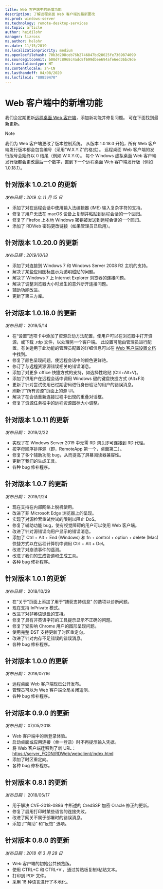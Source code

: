 ```yaml
---
title: Web 客户端中的新增功能
description: 了解远程桌面 Web 客户端的最新更改
ms.prod: windows-server
ms.technology: remote-desktop-services
ms.topic: article
author: heidilohr
manager: lizross
ms.author: helohr
ms.date: 11/15/2019
ms.localizationpriority: medium
ms.openlocfilehash: 70b3d208ceb76b2746847bd28025fe7369874099
ms.sourcegitcommit: b00d7c8968c4adc8f699dbee694afe6ed36bc9de
ms.translationtype: HT
ms.contentlocale: zh-CN
ms.lasthandoff: 04/08/2020
ms.locfileid: "80859470"
---
```

# <a name="whats-new-in-the-web-client"></a>Web 客户端中的新增功能

我们会定期更新[远程桌面 Web 客户端](remote-desktop-web-client.md)，添加新功能并修复问题。 可在下面找到最新更新。

> [!NOTE]
> 我们为 Web 客户端更改了版本控制系统。 从版本 1.0.18.0 开始，所有 Web 客户端发行版本都会包含编号（采用“W.X.Y.Z”的格式）。 远程桌面 Web 客户端的发行版号会始终以 0 结尾（例如 W.X.Y.0）。 每个 Windows 虚拟桌面 Web 客户端发行版都会更改最后一个数字，直到下一个远程桌面 Web 客户端发行版（例如 1.0.18.1）。

## <a name="updates-for-version-10210"></a>针对版本 1.0.21.0 的更新
*发布日期：2019 年 11 月 15 日*

- 添加了对在远程会话中使用输入法编辑器 (IME) 输入复杂字符的支持。
- 修复了用户无法在 macOS 设备上复制并粘贴到远程会话的一个回归。
- 修复了 Firefox 上本地 Windows 密钥被发送到远程会话的一个回归。
- 添加了 RDWeb 密码更改链接（如果管理员已启用）。

## <a name="updates-for-version-10200"></a>针对版本 1.0.20.0 的更新
*发布日期：2019/10/18*

- 添加了对连接到 Windows 7 和 Windows Server 2008 R2 主机的支持。
- 解决了某些应用图标显示为透明磁贴的问题。
- 解决了 Windows 7 上 Internet Explorer 浏览器的连接问题。
- 解决了调整浏览器大小时发生的意外断开连接问题。
- 辅助功能改进。
- 更新了第三方库。

## <a name="updates-for-version-10180"></a>针对版本 1.0.18.0 的更新
*发布日期：* 2019/5/14

- 在“设置”选项卡中添加了资源启动方法配置，使用户可以在浏览器中打开资源，或下载 .rdp 文件，以处理另一个客户端。 此设置可能由管理员进行配置。有关适用于此功能的管理员配置的详细信息可以在 [Web 客户端设置文档](remote-desktop-web-client-admin.md)中找到。
- 修复了颜色呈现问题，使远程会话中的颜色更鲜艳。
- 修订了与远程资源源错误相关的错误消息。
- 添加了对更多 office 快捷方式的支持，如选择性粘贴 (Ctrl+Alt+V)。
- 添加了供用户在远程会话中调用 Windows 键的键盘快捷方式 (Alt+F3)
- 更新了针对尝试使用已过期密码进行身份验证的用户的错误消息。
- 刷新了“所有资源”页面上的源 UI。
- 解决了在会话重新连接过程中出现的重叠对话框。
- 修复了资源任务栏中的远程资源图标大小调整。

## <a name="updates-for-version-1011"></a>针对版本 1.0.11 的更新
*发布日期：* 2019/2/22

- 实现了在 Windows Server 2019 中无需 RD 网关即可连接到 RD 代理。
- 按字母顺序排序源（即，RemoteApp 第一个，桌面第二）。
- 修复了多个辅助功能 bug，从而提高了屏幕阅读器兼容性。
- 更新了我们的生成工具。
- 各种 bug 修补程序。

## <a name="updates-for-version-107"></a>针对版本 1.0.7 的更新
*发布日期：* 2019/1/24

- 现在支持在内部网络上脱机使用。
- 改进了非 Microsoft Edge 浏览器上的呈现。
- 实现了对源检索重试尝试的限制以阻止 DoS。
- 修复了辅助功能 bug，使有视觉障碍的用户可以使用 Web 客户端。
- 改进了针对源错误向用户显示的错误消息。
- 添加了 Ctrl + Alt + End (Windows) 和 fn + control + option + delete (Mac) 快捷方式以在远程计算机中调用 Ctrl + Alt + Del。
- 改进了对崩溃事件的遥测。
- 改进了我们的生成管道和生成工具。
- 各种 bug 修补程序。

## <a name="updates-for-version-101"></a>针对版本 1.0.1 的更新
*发布日期：* 2018/10/29

- 在“关于”页面上添加了用于“捕获支持信息”  的选项以诊断问题。
- 现在支持 InPrivate 模式。
- 改进了对非英语键盘的支持。
- 修复了具有非英语字符的工具提示显示不正确的问题。
- 修复了受影响 Chrome 用户的图形呈现问题。
- 使用完整 DST 支持更新了时区重定向。
- 改进了针对内存不足错误的错误消息。
- 各种 bug 修补程序。

## <a name="updates-for-version-100"></a>针对版本 1.0.0 的更新
*发布日期：* 2018/07/16

- 远程桌面 Web 客户端现已公开发布。
- 管理员可以为 Web 客户端全局关闭遥测。
- 各种 bug 修补程序。

## <a name="updates-for-version-090"></a>针对版本 0.9.0 的更新
*发布日期：* 07/05/2018

- Web 客户端中的新登录体验。
- 启动桌面或应用连接（单一登录）时不再提示输入凭据。
- 将 Web 客户端迁移到了新 URL：<https://server_FQDN/RDWeb/webclient/index.html>
- 添加了时区重定向。
- 各种 bug 修补程序。

## <a name="updates-for-version-081"></a>针对版本 0.8.1 的更新
*发布日期：* 2018/05/17

- 用于解决 CVE-2018-0886 中所述的 CredSSP 加密 Oracle 修正的更新。
- 修复了启用打印时某些语言的连接失败。
- 改进了网关不属于部署时的错误消息。
- 添加了“帮助”  和“反馈”  选项。

## <a name="updates-for-version-080"></a>针对版本 0.8.0 的更新
*发布日期：2018 年 3 月 28 日*

- Web 客户端的初始公共预览版。
- 使用 CTRL+C  和 CTRL+V  ，通过剪贴板复制/粘贴文本。
- 打印到 PDF 文件。
- 采用 18 种语言进行了本地化。
